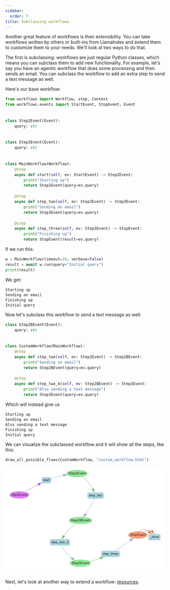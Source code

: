 ```yaml
---
sidebar:
  order: 7
title: Subclassing workflows
---
```


Another great feature of workflows is their extensibility. You can take workflows written by others or built-ins from LlamaIndex and extend them to customize them to your needs. We'll look at two ways to do that.

The first is subclassing: workflows are just regular Python classes, which means you can subclass them to add new functionality. For example, let's say you have an agentic workflow that does some processing and then sends an email. You can subclass the workflow to add an extra step to send a text message as well.

Here's our base workflow:

```python
from workflows import Workflow, step, Context
from workflows.events import StartEvent, StopEvent, Event


class Step2Event(Event):
    query: str


class Step3Event(Event):
    query: str


class MainWorkflow(Workflow):
    @step
    async def start(self, ev: StartEvent) -> Step2Event:
        print("Starting up")
        return Step2Event(query=ev.query)

    @step
    async def step_two(self, ev: Step2Event) -> Step3Event:
        print("Sending an email")
        return Step3Event(query=ev.query)

    @step
    async def step_three(self, ev: Step3Event) -> StopEvent:
        print("Finishing up")
        return StopEvent(result=ev.query)
```

If we run this:

```python
w = MainWorkflow(timeout=10, verbose=False)
result = await w.run(query="Initial query")
print(result)
```

We get:

```
Starting up
Sending an email
Finishing up
Initial query
```

Now let's subclass this workflow to send a text message as well:

```python
class Step2BEvent(Event):
    query: str


class CustomWorkflow(MainWorkflow):
    @step
    async def step_two(self, ev: Step2Event) -> Step2BEvent:
        print("Sending an email")
        return Step2BEvent(query=ev.query)

    @step
    async def step_two_b(self, ev: Step2BEvent) -> Step3Event:
        print("Also sending a text message")
        return Step3Event(query=ev.query)
```

Which will instead give us

```
Starting up
Sending an email
Also sending a text message
Finishing up
Initial query
```

We can visualize the subclassed workflow and it will show all the steps, like this:

```python
draw_all_possible_flows(CustomWorkflow, "custom_workflow.html")
```

![Custom workflow](./subclass.png)

Next, let's look at another way to extend a workflow: [resources](/python/framework/understanding/workflows/resources).
